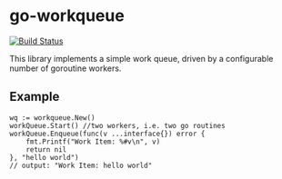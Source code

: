 go-workqueue
=============

[![Build Status](https://travis-ci.org/blendlabs/go-workqueue.svg?branch=master)](https://travis-ci.org/blendlabs/go-workqueue)

This library implements a simple work queue, driven by a configurable number of goroutine workers.

## Example

```golang
wq := workqueue.New()
workQueue.Start() //two workers, i.e. two go routines
workQueue.Enqueue(func(v ...interface{}) error {
    fmt.Printf("Work Item: %#v\n", v)
    return nil
}, "hello world")
// output: "Work Item: hello world"
```
